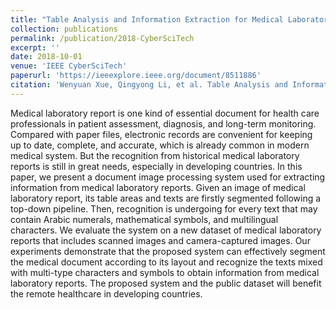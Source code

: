 ```yaml
---
title: "Table Analysis and Information Extraction for Medical Laboratory Reports(Accepted)"
collection: publications
permalink: /publication/2018-CyberSciTech
excerpt: ''
date: 2018-10-01
venue: 'IEEE CyberSciTech'
paperurl: 'https://ieeexplore.ieee.org/document/8511886'
citation: 'Wenyuan Xue, Qingyong Li, et al. Table Analysis and Information Extraction for Medical Laboratory Reports. The 3rd IEEE Cyber Science Technology Congress, 2018.'
---
```

Medical laboratory report is one kind of essential document for health care professionals in patient assessment, diagnosis, and long-term monitoring. Compared with paper files, electronic records are convenient for keeping up to date, complete, and accurate, which is already common in modern medical system. But the recognition from historical medical laboratory reports is still in great needs, especially in developing countries. In this paper, we present a document image processing system used for extracting information from medical laboratory reports. Given an image of medical laboratory report, its table areas and texts are firstly segmented following a top-down pipeline. Then, recognition is undergoing for every text that may contain Arabic numerals, mathematical symbols, and multilingual characters. We evaluate the system on a new dataset of medical laboratory reports that includes scanned images and camera-captured images. Our experiments demonstrate that the proposed system can effectively segment the medical document according to its layout and recognize the texts mixed with multi-type characters and symbols to obtain information from medical laboratory reports. The proposed system and the public dataset will benefit the remote healthcare in developing countries.
